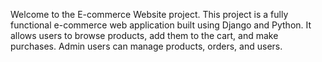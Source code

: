 Welcome to the E-commerce Website project. 
This project is a fully functional e-commerce web application built using Django and Python. 
It allows users to browse products, add them to the cart, and make purchases. Admin users can manage products, orders, and users.
